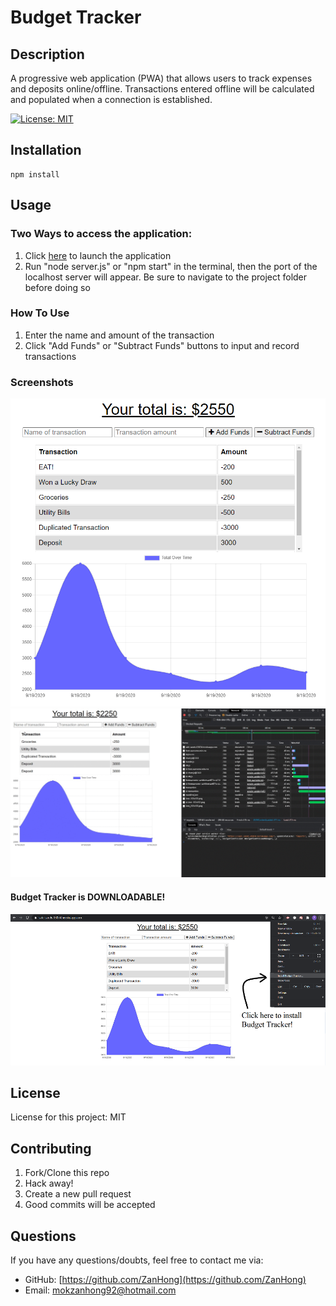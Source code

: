 # Budget Tracker
## Description

A progressive web application (PWA) that allows users to track expenses and deposits online/offline. Transactions entered offline will be calculated and populated when a connection is established.

[![License: MIT](https://img.shields.io/badge/License-MIT-yellow.svg)](https://opensource.org/licenses/MIT)


## Installation

```
npm install
```

## Usage

### Two Ways to access the application:
1. Click [here](https://safe-sands-03074.herokuapp.com/) to launch the application
2. Run "node server.js" or "npm start" in the terminal, then the port of the localhost server will appear. Be sure to navigate to the project folder before doing so

### How To Use
1. Enter the name and amount of the transaction
2. Click "Add Funds" or "Subtract Funds" buttons to input and record transactions

### Screenshots
![app screenshot](./images/screenshot.PNG)
![exercise page](./images/app_demo.gif)
#### Budget Tracker is DOWNLOADABLE!
![installation](./images/install.PNG)

## License

License for this project: MIT

## Contributing

1. Fork/Clone this repo
2. Hack away!
3. Create a new pull request
4. Good commits will be accepted


## Questions

If you have any questions/doubts, feel free to contact me via:
* GitHub: [https://github.com/ZanHong](https://github.com/ZanHong)
* Email: [mokzanhong92@hotmail.com](mailto:mokzanhong92@hotmail.com)
